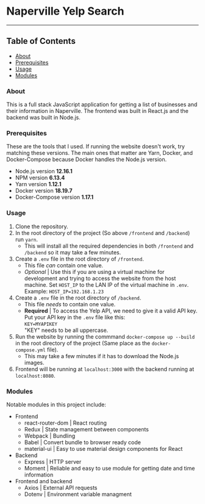# Naperville Yelp Search

<hr/>

## Table of Contents
- [About](#About)
- [Prerequisites](#Prerequisites)
- [Usage](#Usage)
- [Modules](#Modules)

### About
This is a full stack JavaScript application for getting a list of businesses and their information in Naperville. The frontend was built in React.js and the backend was built in Node.js.
### Prerequisites
These are the tools that I used. If running the website doesn't work, try matching these versions. The main ones that matter are Yarn, Docker, and Docker-Compose because Docker handles the Node.js version.
 - Node.js version <strong>12.16.1</strong>
 - NPM version <strong>6.13.4</strong>
 - Yarn version <strong>1.12.1</strong>
 - Docker version <strong>18.19.7</strong>
 - Docker-Compose version <strong>1.17.1</strong> 
### Usage
1. Clone the repository.
2. In the root directory of the project (So above `/frontend` and `/backend`) run `yarn`.
    - This will install all the required dependencies in both `/frontend` and `/backend` so it may take a few minutes.
3. Create a `.env` file in the root directory of `/frontend`.
    - This file <i>can</i> contain one value.
    - <i>Optional</i> | Use this if you are using a virtual machine for development and trying to access the website from the host machine. Set `HOST_IP` to the LAN IP of the virtual machine in `.env`.
      Example: `HOST_IP=192.168.1.23`
4. Create a `.env` file in the root directory of `/backend`.
    - This file <i>needs</i> to contain one value.
    - <strong>Required</strong> | To access the Yelp API, we need to give it a valid API key. Put your API key in the `.env` file like this:<br>
      `KEY=MYAPIKEY`<br>
      "KEY" needs to be all uppercase.
5. Run the website by running the commmand `docker-compose up --build` in the root directory of the project (Same place as the `docker-compose.yml` file).
    - This may take a few minutes if it has to download the Node.js images.
6. Frontend will be running at `localhost:3000` with the backend running at `localhost:8080`.
### Modules
Notable modules in this project include: <br>
- Frontend
  - react-router-dom | React routing
  - Redux | State management between components
  - Webpack | Bundling
  - Babel | Convert bundle to browser ready code
  - material-ui | Easy to use material design components for React
- Backend
  - Express | HTTP server
  - Moment | Reliable and easy to use module for getting date and time information
- Frontend and backend
  - Axios | External API requests
  - Dotenv | Environment variable managment
